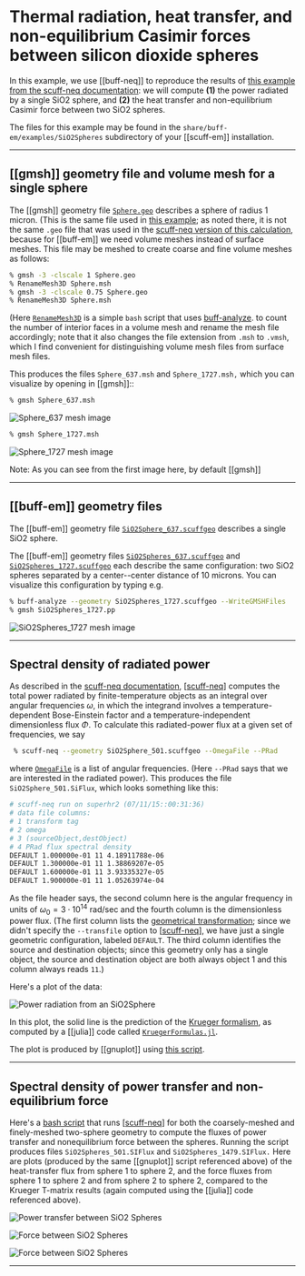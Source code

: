 # Thermal radiation, heat transfer, and non-equilibrium Casimir forces between silicon dioxide spheres

In this example, we use [[buff-neq]] to reproduce the results
of [this example from the <span class="SC">scuff-neq</span> documentation][scuffSIO2Spheres]:
we will compute **(1)** the power radiated by a single SiO2 sphere, 
and **(2)** the heat transfer and non-equilibrium Casimir force
between two SiO2 spheres. 

The files for this example may be found in the 
`share/buff-em/examples/SiO2Spheres` subdirectory
of your [[scuff-em]] installation.

--------------------------------------------------
## [[gmsh]] geometry file and volume mesh for a single sphere

The [[gmsh]] geometry file [`Sphere.geo`](Sphere.geo)
describes a sphere of radius 1 micron. (This is the
same file used in [this example](../JanusParticles/index.md); 
as noted there, it is not the same `.geo` file that
was used in the
[<span class="SC">scuff-neq</span> version of this calculation][scuffSIO2Spheres],
because for [[buff-em]] we need volume meshes instead of 
surface meshes. This file may be meshed to create
coarse and fine volume meshes as follows:

````bash
% gmsh -3 -clscale 1 Sphere.geo
% RenameMesh3D Sphere.msh
% gmsh -3 -clscale 0.75 Sphere.geo
% RenameMesh3D Sphere.msh
````

(Here [`RenameMesh3D`][RenameMesh3D] is a simple `bash` script
that uses 
[<span class="SC">buff-analyze</span>][buffAnalyze].
to count the number of interior faces in a volume mesh and rename 
the mesh file accordingly; note that it also changes
the file extension from `.msh` to `.vmsh`, which I find
convenient for distinguishing volume mesh files from
surface mesh files. 

This produces the files `Sphere_637.msh` and `Sphere_1727.msh,`
which you can visualize by opening in [[gmsh]]::

````bash
% gmsh Sphere_637.msh
````
![Sphere_637 mesh image][Sphere637Image]

````bash
% gmsh Sphere_1727.msh
````
![Sphere_1727 mesh image][Sphere1727Image]

Note: As you can see from the first image here,
by default [[gmsh]]

--------------------------------------------------
## [[buff-em]] geometry files

The [[buff-em]] geometry file
[`SiO2Sphere_637.scuffgeo`](SiO2Sphere_637.scuffgeo)
describes a single SiO2 sphere.

The [[buff-em]] geometry files
[`SiO2Spheres_637.scuffgeo`](SiO2Spheres_637.scuffgeo)
and
[`SiO2Spheres_1727.scuffgeo`](SiO2Spheres_1727.scuffgeo)
each describe the same configuration: two SiO2 spheres
separated by a center--center distance of 10 microns.
You can visualize this configuration by typing e.g.

````bash
% buff-analyze --geometry SiO2Spheres_1727.scuffgeo --WriteGMSHFiles
% gmsh SiO2Spheres_1727.pp
````

![SiO2Spheres_1727 mesh image](SiO2Spheres_1727.png)

--------------------------------------------------
## Spectral density of radiated power

As described in the 
[<span class="CodeName">scuff-neq</span> documentation][scuff-neq],
[[scuff-neq]] computes the total power radiated by
finite-temperature objects as an integral over angular frequencies
$\omega,$ in which the integrand involves a
temperature-dependent Bose-Einstein factor 
and a temperature-independent dimensionless flux $\Phi.$ 
To calculate this radiated-power flux at a given set
of frequencies, we say

````bash
 % scuff-neq --geometry SiO2Sphere_501.scuffgeo --OmegaFile --PRad
````

where [`OmegaFile`](OmegaFile) is a list of
angular frequencies. (Here `--PRad` says that we 
are interested in the radiated power).
This produces the file
``SiO2Sphere_501.SiFlux``, which looks something
like this:

````bash
# scuff-neq run on superhr2 (07/11/15::00:31:36)
# data file columns: 
# 1 transform tag
# 2 omega 
# 3 (sourceObject,destObject) 
# 4 PRad flux spectral density
DEFAULT 1.000000e-01 11 4.18911788e-06 
DEFAULT 1.300000e-01 11 1.38869207e-05 
DEFAULT 1.600000e-01 11 3.93335327e-05 
DEFAULT 1.900000e-01 11 1.05263974e-04 
````

As the file header says, the second column here
is the angular frequency 
in units of $\omega_0=3\cdot 10^{14}$ rad/sec
and the fourth column is the dimensionless power
flux. (The first column lists the 
[geometrical transformation][Transformations]; since 
we didn't specify the `--transfile` option to 
[[scuff-neq]], we have just a single geometric
configuration, labeled `DEFAULT`. The third 
column identifies the source and destination objects;
since this geometry only has a single object,
the source and destination object are both 
always object 1 and this column always reads
`11`.)

Here's a plot of the data:

![Power radiation from an SiO2Sphere](SiO2Sphere_PowerRadiation.png)

In this plot, the solid line is the prediction of 
the [Krueger formalism][KruegerPaper], as computed
by a [[julia]] code called [`KruegerFormulas.jl`](KruegerFormulas.jl).

The plot is produced by [[gnuplot]] using 
[this script](Plotter.gp).

--------------------------------------------------
## Spectral density of power transfer and non-equilibrium force

Here's a [bash script](RunScript) that runs [[scuff-neq]]
for both the coarsely-meshed and finely-meshed two-sphere
geometry to compute the fluxes of power transfer
and nonequilibrium force between the spheres. 
Running the script produces files `SiO2Spheres_501.SIFlux`
and `SiO2Spheres_1479.SIFlux.` Here are plots (produced
by the same [[gnuplot]] script referenced above)
of the heat-transfer flux from sphere 1 to sphere 2,
and the force fluxes from sphere 1 to sphere 2 and
from sphere 2 to sphere 2, compared to the Krueger
T-matrix results (again computed using the [[julia]]
code referenced above).

![Power transfer between SiO2 Spheres](SiO2Spheres_PowerTransfer.png)

![Force between SiO2 Spheres](SiO2Spheres_F12.png)

![Force between SiO2 Spheres](SiO2Spheres_F22.png)

--------------------------------------------------

[scuff-neq]:                          ../../applications/scuff-neq/scuff-neq.md
[Transformations]:                    ../../reference/Transformations
[KruegerPaper]:                       http://dx.doi.org/10.1103/PhysRevB.86.115423
[scuffSIO2Spheres]:                   http://homerreid.github.io/scuff-em-documentation/examples/SiO2Spheres/SiO2Spheres/
[RenameMesh3D]:                       ../JanusParticles/JanusParticles.md#RenameMesh3D
[buffAnalyze]:                        ../../applications/buff-analyze.md
[Sphere637Image]:                     ../JanusParticles/Sphere637.png
[Sphere1727Image]:                    ../JanusParticles/Sphere1727.png
